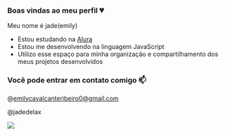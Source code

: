 ### Boas vindas ao meu perfil 💔

Meu nome é jade(emily)

- Estou estudando na [Alura](https://www.alura.com.br)
- Estou me desenvolvendo na linguagem JavaScript
- Utilizo esse espaço para minha organização e compartilhamento dos meus projetos desenvolvidos

### Você pode entrar em contato comigo 📫

@emilycavalcanteribeiro0@gmail.com

@jadedelax

![](https://media.tenor.com/-kzayfEmtk4AAAAC/marta-bola-de-ouro-marta-golden-ball.gif)
